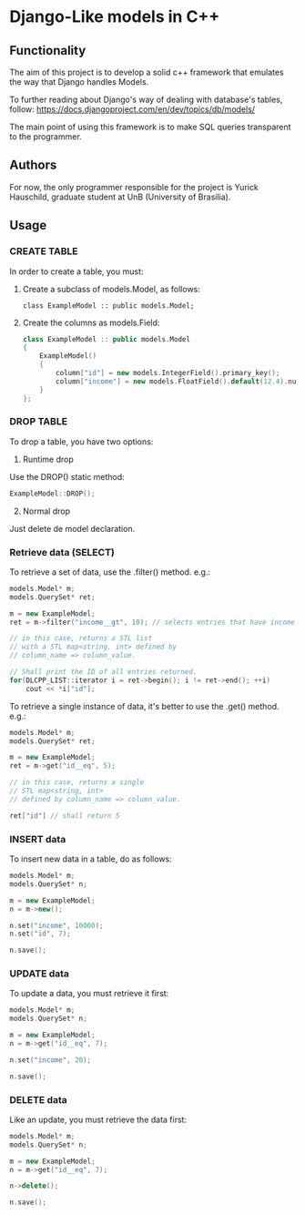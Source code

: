 # Django-Like models in C++

## Functionality

The aim of this project is to develop a solid c++ framework that emulates the way that Django handles Models.

To further reading about Django's way of dealing with database's tables, follow:
https://docs.djangoproject.com/en/dev/topics/db/models/

The main point of using this framework is to make SQL queries transparent to the programmer.

## Authors

For now, the only programmer responsible for the project is Yurick Hauschild, graduate student at UnB (University of Brasilia).

## Usage

### CREATE TABLE

In order to create a table, you must:

1. Create a subclass of models.Model, as follows:

    `class ExampleModel :: public models.Model;`

2. Create the columns as models.Field:


    ```c++
    class ExampleModel :: public models.Model
    {
        ExampleModel()
        {
            column["id"] = new models.IntegerField().primary_key();
            column["income"] = new models.FloatField().default(12.4).null(True);
        }
    };
    ```

### DROP TABLE

To drop a table, you have two options:

1. Runtime drop

Use the DROP() static method:

```c++
ExampleModel::DROP();
```
    
2. Normal drop

Just delete de model declaration.

### Retrieve data (SELECT)

To retrieve a set of data, use the .filter() method. e.g.:

```c++
models.Model* m;
models.QuerySet* ret;

m = new ExampleModel;
ret = m->filter("income__gt", 10); // selects entries that have income > 10

// in this case, returns a STL list 
// with a STL map<string, int> defined by 
// column_name => column_value.

// Shall print the ID of all entries returned.
for(DLCPP_LIST::iterator i = ret->begin(); i != ret->end(); ++i)
    cout << *i["id"];
```

To retrieve a single instance of data, it's better to use the .get() method. e.g.:

```c++
models.Model* m;
models.QuerySet* ret;

m = new ExampleModel;
ret = m->get("id__eq", 5);

// in this case, returns a single
// STL map<string, int> 
// defined by column_name => column_value.

ret["id"] // shall return 5
```

### INSERT data

To insert new data in a table, do as follows:

```c++
models.Model* m;
models.QuerySet* n;

m = new ExampleModel;
n = m->new();

n.set("income", 10000);
n.set("id", 7);

n.save();
```

### UPDATE data

To update a data, you must retrieve it first:

```c++
models.Model* m;
models.QuerySet* n;

m = new ExampleModel;
n = m->get("id__eq", 7);

n.set("income", 20);

n.save();
```

### DELETE data

Like an update, you must retrieve the data first:

```c++
models.Model* m;
models.QuerySet* n;

m = new ExampleModel;
n = m->get("id__eq", 7);

n->delete();

n.save();
```
